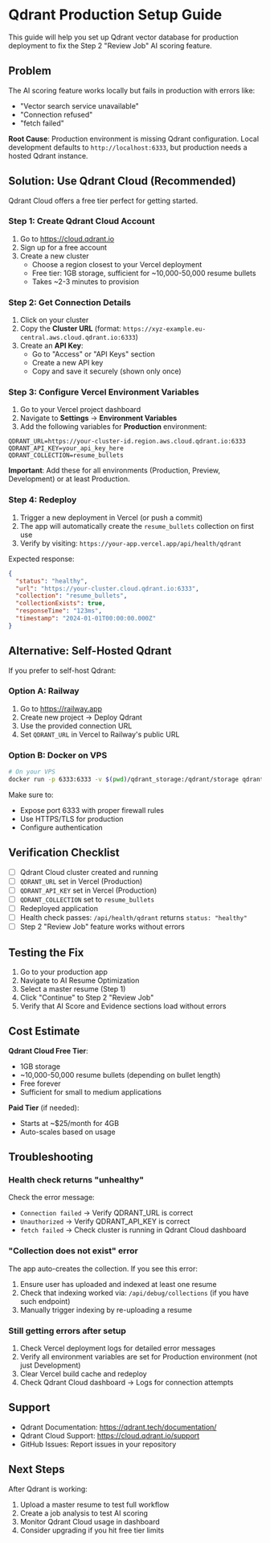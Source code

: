 # Qdrant Production Setup Guide

This guide will help you set up Qdrant vector database for production deployment to fix the Step 2 "Review Job" AI scoring feature.

## Problem

The AI scoring feature works locally but fails in production with errors like:
- "Vector search service unavailable"
- "Connection refused" 
- "fetch failed"

**Root Cause**: Production environment is missing Qdrant configuration. Local development defaults to `http://localhost:6333`, but production needs a hosted Qdrant instance.

## Solution: Use Qdrant Cloud (Recommended)

Qdrant Cloud offers a free tier perfect for getting started.

### Step 1: Create Qdrant Cloud Account

1. Go to https://cloud.qdrant.io
2. Sign up for a free account
3. Create a new cluster
   - Choose a region closest to your Vercel deployment
   - Free tier: 1GB storage, sufficient for ~10,000-50,000 resume bullets
   - Takes ~2-3 minutes to provision

### Step 2: Get Connection Details

1. Click on your cluster
2. Copy the **Cluster URL** (format: `https://xyz-example.eu-central.aws.cloud.qdrant.io:6333`)
3. Create an **API Key**:
   - Go to "Access" or "API Keys" section
   - Create a new API key
   - Copy and save it securely (shown only once)

### Step 3: Configure Vercel Environment Variables

1. Go to your Vercel project dashboard
2. Navigate to **Settings** → **Environment Variables**
3. Add the following variables for **Production** environment:

```
QDRANT_URL=https://your-cluster-id.region.aws.cloud.qdrant.io:6333
QDRANT_API_KEY=your_api_key_here
QDRANT_COLLECTION=resume_bullets
```

**Important**: Add these for all environments (Production, Preview, Development) or at least Production.

### Step 4: Redeploy

1. Trigger a new deployment in Vercel (or push a commit)
2. The app will automatically create the `resume_bullets` collection on first use
3. Verify by visiting: `https://your-app.vercel.app/api/health/qdrant`

Expected response:
```json
{
  "status": "healthy",
  "url": "https://your-cluster.cloud.qdrant.io:6333",
  "collection": "resume_bullets",
  "collectionExists": true,
  "responseTime": "123ms",
  "timestamp": "2024-01-01T00:00:00.000Z"
}
```

## Alternative: Self-Hosted Qdrant

If you prefer to self-host Qdrant:

### Option A: Railway

1. Go to https://railway.app
2. Create new project → Deploy Qdrant
3. Use the provided connection URL
4. Set `QDRANT_URL` in Vercel to Railway's public URL

### Option B: Docker on VPS

```bash
# On your VPS
docker run -p 6333:6333 -v $(pwd)/qdrant_storage:/qdrant/storage qdrant/qdrant
```

Make sure to:
- Expose port 6333 with proper firewall rules
- Use HTTPS/TLS for production
- Configure authentication

## Verification Checklist

- [ ] Qdrant Cloud cluster created and running
- [ ] `QDRANT_URL` set in Vercel (Production)
- [ ] `QDRANT_API_KEY` set in Vercel (Production)  
- [ ] `QDRANT_COLLECTION` set to `resume_bullets`
- [ ] Redeployed application
- [ ] Health check passes: `/api/health/qdrant` returns `status: "healthy"`
- [ ] Step 2 "Review Job" feature works without errors

## Testing the Fix

1. Go to your production app
2. Navigate to AI Resume Optimization
3. Select a master resume (Step 1)
4. Click "Continue" to Step 2 "Review Job"
5. Verify that AI Score and Evidence sections load without errors

## Cost Estimate

**Qdrant Cloud Free Tier**:
- 1GB storage
- ~10,000-50,000 resume bullets (depending on bullet length)
- Free forever
- Sufficient for small to medium applications

**Paid Tier** (if needed):
- Starts at ~$25/month for 4GB
- Auto-scales based on usage

## Troubleshooting

### Health check returns "unhealthy"

Check the error message:
- `Connection failed` → Verify QDRANT_URL is correct
- `Unauthorized` → Verify QDRANT_API_KEY is correct
- `fetch failed` → Check cluster is running in Qdrant Cloud dashboard

### "Collection does not exist" error

The app auto-creates the collection. If you see this error:
1. Ensure user has uploaded and indexed at least one resume
2. Check that indexing worked via: `/api/debug/collections` (if you have such endpoint)
3. Manually trigger indexing by re-uploading a resume

### Still getting errors after setup

1. Check Vercel deployment logs for detailed error messages
2. Verify all environment variables are set for Production environment (not just Development)
3. Clear Vercel build cache and redeploy
4. Check Qdrant Cloud dashboard → Logs for connection attempts

## Support

- Qdrant Documentation: https://qdrant.tech/documentation/
- Qdrant Cloud Support: https://cloud.qdrant.io/support
- GitHub Issues: Report issues in your repository

## Next Steps

After Qdrant is working:
1. Upload a master resume to test full workflow
2. Create a job analysis to test AI scoring
3. Monitor Qdrant Cloud usage in dashboard
4. Consider upgrading if you hit free tier limits
